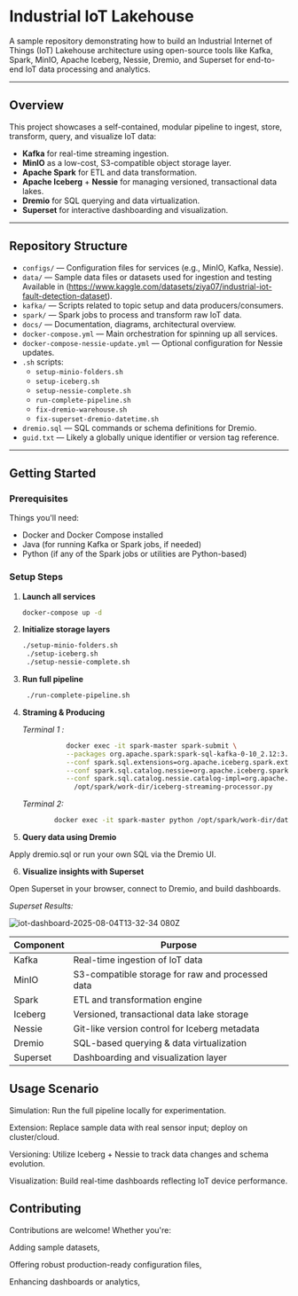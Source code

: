 # Industrial IoT Lakehouse

A sample repository demonstrating how to build an Industrial Internet of Things (IoT) Lakehouse architecture using open-source tools like Kafka, Spark, MinIO, Apache Iceberg, Nessie, Dremio, and Superset for end-to-end IoT data processing and analytics.

---

##  Overview

This project showcases a self-contained, modular pipeline to ingest, store, transform, query, and visualize IoT data:

- **Kafka** for real-time streaming ingestion.
- **MinIO** as a low-cost, S3-compatible object storage layer.
- **Apache Spark** for ETL and data transformation.
- **Apache Iceberg** + **Nessie** for managing versioned, transactional data lakes.
- **Dremio** for SQL querying and data virtualization.
- **Superset** for interactive dashboarding and visualization.

---

##  Repository Structure

- `configs/` — Configuration files for services (e.g., MinIO, Kafka, Nessie).
- `data/` — Sample data files or datasets used for ingestion and testing Available in (https://www.kaggle.com/datasets/ziya07/industrial-iot-fault-detection-dataset).
- `kafka/` — Scripts related to topic setup and data producers/consumers.
- `spark/` — Spark jobs to process and transform raw IoT data.
- `docs/` — Documentation, diagrams, architectural overview.
- `docker-compose.yml` — Main orchestration for spinning up all services.
- `docker-compose-nessie-update.yml` — Optional configuration for Nessie updates.
- `.sh` scripts:
  - `setup-minio-folders.sh`
  - `setup-iceberg.sh`
  - `setup-nessie-complete.sh`
  - `run-complete-pipeline.sh`
  - `fix-dremio-warehouse.sh`
  - `fix-superset-dremio-datetime.sh`
- `dremio.sql` — SQL commands or schema definitions for Dremio.
- `guid.txt` — Likely a globally unique identifier or version tag reference.

---

##  Getting Started

### Prerequisites

Things you'll need:

- Docker and Docker Compose installed
- Java (for running Kafka or Spark jobs, if needed)
- Python (if any of the Spark jobs or utilities are Python-based)

### Setup Steps

1. **Launch all services**

   ```bash
   docker-compose up -d
   
2. **Initialize storage layers**
   ```bash
   ./setup-minio-folders.sh
    ./setup-iceberg.sh
    ./setup-nessie-complete.sh

3. **Run full  pipeline**
   ```bash
    ./run-complete-pipeline.sh
4. **Straming & Producing**
  
   *Terminal 1 :*
  
   ```bash
              docker exec -it spark-master spark-submit \
              --packages org.apache.spark:spark-sql-kafka-0-10_2.12:3.4.1,org.apache.iceberg:iceberg-spark-runtime-3.4_2.12:1.5.0 \
              --conf spark.sql.extensions=org.apache.iceberg.spark.extensions.IcebergSparkSessionExtensions \
              --conf spark.sql.catalog.nessie=org.apache.iceberg.spark.SparkCatalog \
              --conf spark.sql.catalog.nessie.catalog-impl=org.apache.iceberg.nessie.NessieCatalog \
                /opt/spark/work-dir/iceberg-streaming-processor.py
    ```
   *Terminal 2:*
  
   ```bash
           docker exec -it spark-master python /opt/spark/work-dir/data-producer.py
    ```
          
5. **Query data using Dremio**

  Apply dremio.sql or run your own SQL via the Dremio UI.

6. **Visualize insights with Superset**

  Open Superset in your browser, connect to Dremio, and build dashboards.

  *Superset Results:*

  ![iot-dashboard-2025-08-04T13-32-34 080Z](https://github.com/user-attachments/assets/9803957f-1fbd-41e5-b972-50e9ad9bcf37)

  
| Component | Purpose                                          |
| --------- | ------------------------------------------------ |
| Kafka     | Real-time ingestion of IoT data                  |
| MinIO     | S3-compatible storage for raw and processed data |
| Spark     | ETL and transformation engine                    |
| Iceberg   | Versioned, transactional data lake storage       |
| Nessie    | Git-like version control for Iceberg metadata    |
| Dremio    | SQL-based querying & data virtualization         |
| Superset  | Dashboarding and visualization layer             |


## Usage Scenario

  Simulation: Run the full pipeline locally for experimentation.

  Extension: Replace sample data with real sensor input; deploy on cluster/cloud.

  Versioning: Utilize Iceberg + Nessie to track data changes and schema evolution.

  Visualization: Build real-time dashboards reflecting IoT device performance.

## Contributing

  Contributions are welcome! Whether you're:

  Adding sample datasets,

  Offering robust production-ready configuration files,

  Enhancing dashboards or analytics,


